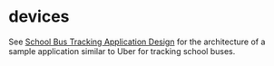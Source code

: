 # devices

See [School Bus Tracking Application Design](docs/SchoolBusTrackingDesign.md) for the architecture of a sample application similar to Uber for tracking school buses.

